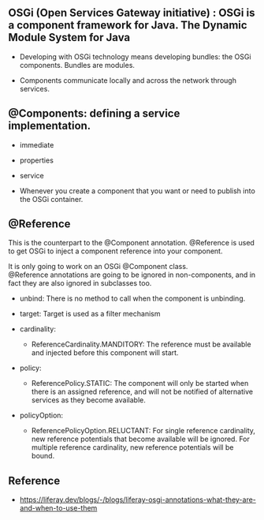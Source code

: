 ## OSGi (Open Services Gateway initiative) : OSGi is a component framework for Java. The Dynamic Module System for Java

  - Developing with OSGi technology means developing bundles: the OSGi components. Bundles are modules.
  
  - Components communicate locally and across the network through services.


## @Components: defining a service implementation. 

- immediate
- properties
- service

- Whenever you create a component that you want or need to publish into the OSGi container. 

## @Reference

This is the counterpart to the @Component annotation.  @Reference is used to get OSGi to inject a component reference into your component.

It is only going to work on an OSGi @Component class.  
  @Reference annotations are going to be ignored in non-components, and in fact they are also ignored in subclasses too.
  
  - unbind: There is no method to call when the component is unbinding.
  
  - target: Target is used as a filter mechanism
  
  - cardinality: 
    - ReferenceCardinality.MANDITORY: The reference must be available and injected before this component will start.
  - policy:
    -  ReferencePolicy.STATIC: The component will only be started when there is an assigned reference, and will not be notified of alternative services as they become available.
  - policyOption:
    - ReferencePolicyOption.RELUCTANT: For single reference cardinality, new reference potentials that become available will be ignored.  For multiple reference cardinality, new reference potentials will be bound.

## Reference

- https://liferay.dev/blogs/-/blogs/liferay-osgi-annotations-what-they-are-and-when-to-use-them
